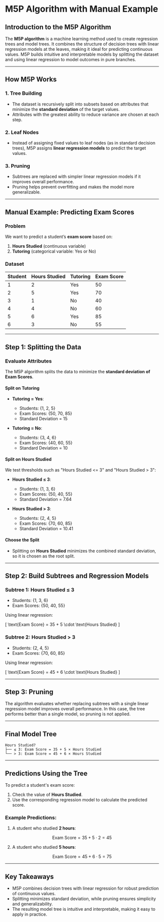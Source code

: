 # M5P Algorithm with Manual Example

## Introduction to the M5P Algorithm

The **M5P algorithm** is a machine learning method used to create regression trees and model trees. It combines the structure of decision trees with linear regression models at the leaves, making it ideal for predicting continuous values. M5P builds intuitive and interpretable models by splitting the dataset and using linear regression to model outcomes in pure branches.

---

## How M5P Works

### 1. **Tree Building**
- The dataset is recursively split into subsets based on attributes that minimize the **standard deviation** of the target values.
- Attributes with the greatest ability to reduce variance are chosen at each step.

### 2. **Leaf Nodes**
- Instead of assigning fixed values to leaf nodes (as in standard decision trees), M5P assigns **linear regression models** to predict the target values.

### 3. **Pruning**
- Subtrees are replaced with simpler linear regression models if it improves overall performance.
- Pruning helps prevent overfitting and makes the model more generalizable.

---

## Manual Example: Predicting Exam Scores

### Problem
We want to predict a student’s **exam score** based on:
1. **Hours Studied** (continuous variable)
2. **Tutoring** (categorical variable: Yes or No)

### Dataset
| **Student** | **Hours Studied** | **Tutoring** | **Exam Score** |
|-------------|--------------------|--------------|----------------|
| 1           | 2                  | Yes          | 50             |
| 2           | 5                  | Yes          | 70             |
| 3           | 1                  | No           | 40             |
| 4           | 4                  | No           | 60             |
| 5           | 6                  | Yes          | 85             |
| 6           | 3                  | No           | 55             |

---

## Step 1: Splitting the Data

### Evaluate Attributes
The M5P algorithm splits the data to minimize the **standard deviation of Exam Scores**.

#### Split on Tutoring
- **Tutoring = Yes**:
  - Students: {1, 2, 5}
  - Exam Scores: {50, 70, 85}
  - Standard Deviation = 15

- **Tutoring = No**:
  - Students: {3, 4, 6}
  - Exam Scores: {40, 60, 55}
  - Standard Deviation = 10

#### Split on Hours Studied
We test thresholds such as "Hours Studied <= 3" and "Hours Studied > 3":


- **Hours Studied ≤ 3**:
  - Students: {1, 3, 6}
  - Exam Scores: {50, 40, 55}
  - Standard Deviation = 7.64

- **Hours Studied > 3**:
  - Students: {2, 4, 5}
  - Exam Scores: {70, 60, 85}
  - Standard Deviation = 10.41

#### Choose the Split
- Splitting on **Hours Studied** minimizes the combined standard deviation, so it is chosen as the root split.

---

## Step 2: Build Subtrees and Regression Models

### Subtree 1: Hours Studied ≤ 3
- Students: {1, 3, 6}
- Exam Scores: {50, 40, 55}

Using linear regression:


\[
\text{Exam Score} = 35 + 5 \cdot \text{Hours Studied}
\]



### Subtree 2: Hours Studied > 3
- Students: {2, 4, 5}
- Exam Scores: {70, 60, 85}

Using linear regression:


\[
\text{Exam Score} = 45 + 6 \cdot \text{Hours Studied}
\]



---

## Step 3: Pruning

The algorithm evaluates whether replacing subtrees with a single linear regression model improves overall performance. In this case, the tree performs better than a single model, so pruning is not applied.

---

## Final Model Tree

```
Hours Studied? 
├── ≤ 3: Exam Score = 35 + 5 × Hours Studied 
└── > 3: Exam Score = 45 + 6 × Hours Studied
```

---

## Predictions Using the Tree

To predict a student's exam score:
1. Check the value of **Hours Studied**.
2. Use the corresponding regression model to calculate the predicted score.

### Example Predictions:
1. A student who studied **2 hours**:
   

$$
   \text{Exam Score} = 35 + 5 \cdot 2 = 45
$$



2. A student who studied **5 hours**:
   

$$ 
   \text{Exam Score} = 45 + 6 \cdot 5 = 75
$$



---

## Key Takeaways
- M5P combines decision trees with linear regression for robust prediction of continuous values.
- Splitting minimizes standard deviation, while pruning ensures simplicity and generalizability.
- The resulting model tree is intuitive and interpretable, making it easy to apply in practice.


